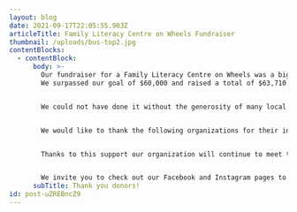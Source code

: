 ```yaml
---
layout: blog
date: 2021-09-17T22:05:55.903Z
articleTitle: Family Literacy Centre on Wheels Fundraiser
thumbnail: /uploads/bus-top2.jpg
contentBlocks:
  - contentBlock:
      body: >-
        Our fundraiser for a Family Literacy Centre on Wheels was a big success.
        We surpassed our goal of $60,000 and raised a total of $63,710.00. 


        We could not have done it without the generosity of many local organizations and donors. 


        We would like to thank the following organizations for their invaluable contribution to our Family Literacy Centre on Wheels fundraiser: Scotiabank, CIBC, TD Bank, ATCO Electric, Northwestel, Yukon Energy, First Nations Bank, Challenger Geomatics, Walmart, Crowe Mackay, and Arctic Star. Through their generosity we were able to purchase an excellent bus and are in the beginning stages of the retrofit process. Our goal is to have our new Family Literacy Centre on Wheels on the road by the summer of 2022.


        Thanks to this support our organization will continue to meet the unique needs of rural Yukon families by bringing a range of literacy-based activities and resources to all Yukon communities.


        We invite you to check out our Facebook and Instagram pages to track our progress!
      subTitle: Thank you donors!
id: post-uZREBncZ9
---
```

